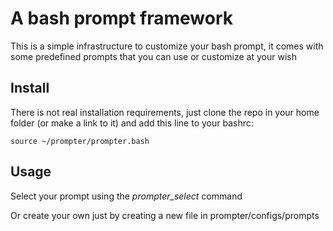 # A bash prompt framework

This is a simple infrastructure to customize your bash prompt, it comes with
some predefined prompts that you can use or customize at your wish

## Install

There is not real installation requirements, just clone the repo in your home
folder (or make a link to it) and add this line to your bashrc:

    source ~/prompter/prompter.bash

## Usage

Select your prompt using the *prompter_select* command

Or create your own just by creating a new file in prompter/configs/prompts
